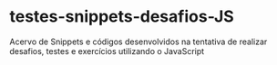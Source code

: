 # testes-snippets-desafios-JS
Acervo de Snippets e códigos desenvolvidos na tentativa de realizar desafios, testes e exercícios utilizando o JavaScript 
